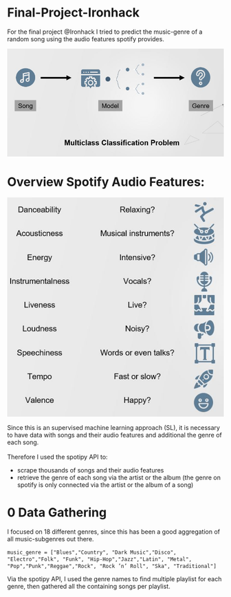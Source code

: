 # Final-Project-Ironhack

For the final project @Ironhack I tried to predict the music-genre of a random song using the audio features spotify provides. <br>


![alt text](https://github.com/powerflo-data/Final-Project-Ironhack/blob/main/research_question.JPG)

# Overview Spotify Audio Features:
![alt text](https://github.com/powerflo-data/Final-Project-Ironhack/blob/main/audio_features.JPG)


Since this is an supervised machine learning approach (SL), it is necessary to have data with songs and their audio features and additional the genre of each song. <br>
<br>
Therefore I used the spotipy API to: <br>
- scrape thousands of songs and their audio features <br>
- retrieve the genre of each song via the artist or the album (the genre on spotify is only connected via the artist or the album of a song) <br>
   
    
# 0 Data Gathering
I focused on 18 different genres, since this has been a good aggregation of all music-subgenres out there.

```
music_genre = ["Blues","Country", "Dark Music","Disco", "Electro","Folk", "Funk", "Hip-Hop","Jazz","Latin", "Metal", "Pop","Punk","Reggae","Rock", "Rock ’n’ Roll", "Ska", "Traditional"]
```
               
Via the spotipy API, I used the genre names to find multiple playlist for each genre, then gathered all the containing songs per playlist.
  
